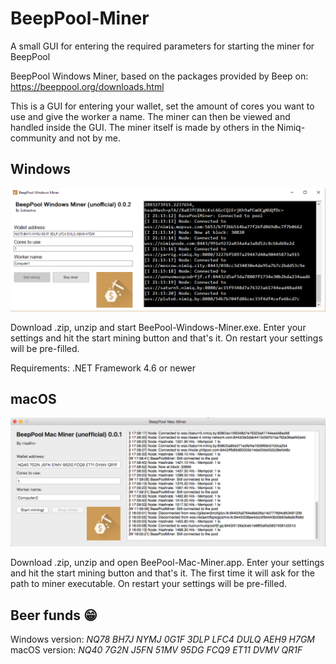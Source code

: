 # BeepPool-Miner
A small GUI for entering the required parameters for starting the miner for BeepPool

BeepPool Windows Miner, based on the packages provided by Beep on: https://beeppool.org/downloads.html

This is a GUI for entering your wallet, set the amount of cores you want to use and give the worker a name. The miner can then be viewed and handled inside the GUI. The miner itself is made by others in the Nimiq-community and not by me.

## Windows

![alt text](SubtractiveBeepPoolMiner.png)

Download .zip, unzip and start BeePool-Windows-Miner.exe. Enter your settings and hit the start mining button and that's it. On restart your settings will be pre-filled.

Requirements: .NET Framework 4.6 or newer


## macOS
![alt text](rraallvvBeepPoolMiner.png)

Download .zip, unzip and open BeePool-Mac-Miner.app. Enter your settings and hit the start mining button and that's it. The first time it will ask for the path to miner executable. On restart your settings will be pre-filled.

## Beer funds 😁
Windows version: *NQ78 BH7J NYMJ 0G1F 3DLP LFC4 DULQ AEH9 H7GM* <br/>
macOS version: *NQ40 7G2N J5FN 51MV 95DG FCQ9 ET11 DVMV QR1F*
